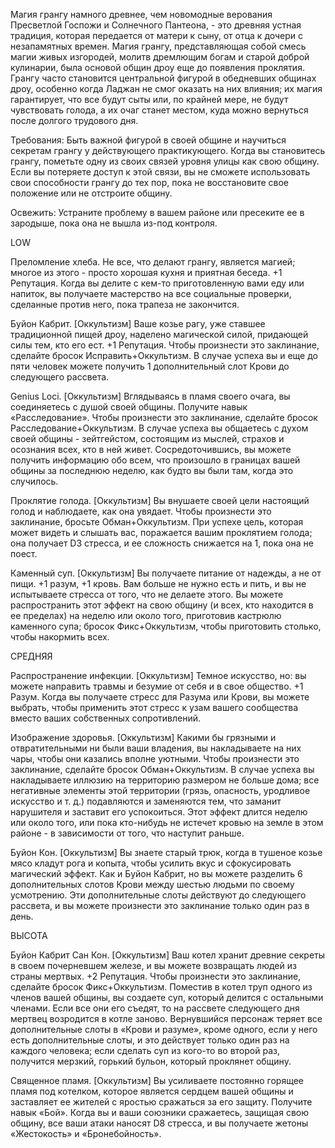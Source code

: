 Магия грангу намного древнее, чем новомодные верования Пресветлой Госпожи и Солнечного Пантеона, - это древняя устная традиция, которая передается от матери к сыну, от отца к дочери с незапамятных времен. Магия грангу, представляющая собой смесь магии живых изгородей, молитв дремлющим богам и старой доброй кулинарии, была основой общин дроу еще до появления проклятия. Грангу часто становится центральной фигурой в обедневших общинах дроу, особенно когда Ладжан не смог оказать на них влияния; их магия гарантирует, что все будут сыты или, по крайней мере, не будут чувствовать голода, а их очаг станет местом, куда можно вернуться после долгого трудового дня.  
  
Требования: Быть важной фигурой в своей общине и научиться секретам грангу у действующего практикующего. Когда вы становитесь грангу, пометьте одну из своих связей уровня улицы как свою общину. Если вы потеряете доступ к этой связи, вы не сможете использовать свои способности грангу до тех пор, пока не восстановите свое положение или не отстроите общину.  
  
Освежить: Устраните проблему в вашем районе или пресеките ее в зародыше, пока она не вышла из-под контроля.  
  
LOW

Преломление хлеба. Не все, что делают грангу, является магией; многое из этого - просто хорошая кухня и приятная беседа. +1 Репутация. Когда вы делите с кем-то приготовленную вами еду или напиток, вы получаете мастерство на все социальные проверки, сделанные против него, пока трапеза не закончится.  
  
Буйон Кабрит. [Оккультизм] Ваше козье рагу, уже ставшее традиционной пищей дроу, наделено магической силой, придающей силы тем, кто его ест. +1 Репутация. Чтобы произнести это заклинание, сделайте бросок Исправить+Оккультизм. В случае успеха вы и еще до пяти человек можете получить 1 дополнительный слот Крови до следующего рассвета.  
  
Genius Loci. [Оккультизм] Вглядываясь в пламя своего очага, вы соединяетесь с душой своей общины. Получите навык «Расследование». Чтобы произнести это заклинание, сделайте бросок Расследование+Оккультизм. В случае успеха вы общаетесь с духом своей общины - зейтгейстом, состоящим из мыслей, страхов и осознания всех, кто в ней живет. Сосредоточившись, вы можете получить информацию обо всем, что произошло в границах вашей общины за последнюю неделю, как будто вы были там, когда это случилось.  
  
Проклятие голода. [Оккультизм] Вы внушаете своей цели настоящий голод и наблюдаете, как она увядает. Чтобы произнести это заклинание, бросьте Обман+Оккультизм. При успехе цель, которая может видеть и слышать вас, поражается вашим проклятием голода; она получает D3 стресса, и ее сложность снижается на 1, пока она не поест.  
  
Каменный суп. [Оккультизм] Вы получаете питание от надежды, а не от пищи. +1 разум, +1 кровь. Вам больше не нужно есть и пить, и вы не испытываете стресса от того, что не делаете этого. Вы можете распространить этот эффект на свою общину (и всех, кто находится в ее пределах) на неделю или около того, приготовив кастрюлю каменного супа; бросок Фикс+Оккультизм, чтобы приготовить столько, чтобы накормить всех.  
  
СРЕДНЯЯ

Распространение инфекции. [Оккультизм] Темное искусство, но: вы можете направить травмы и безумие от себя и в свое общество. +1 Разум. Когда вы получаете стресс для Разума или Крови, вы можете выбрать, чтобы применить этот стресс к узам вашего сообщества вместо ваших собственных сопротивлений.  
  
Изображение здоровья. [Оккультизм] Какими бы грязными и отвратительными ни были ваши владения, вы накладываете на них чары, чтобы они казались вполне уютными. Чтобы произнести это заклинание, сделайте бросок Обман+Оккультизм. В случае успеха вы накладываете иллюзию на территорию размером не больше дома; все негативные элементы этой территории (грязь, опасность, уродливое искусство и т. д.) подавляются и заменяются тем, что заманит нарушителя и заставит его успокоиться. Этот эффект длится неделю или около того, или пока кто-нибудь не истечет кровью на земле в этом районе - в зависимости от того, что наступит раньше.  
  
Буйон Кон. [Оккультизм] Вы знаете старый трюк, когда в тушеное козье мясо кладут рога и копыта, чтобы усилить вкус и сфокусировать магический эффект. Как и Буйон Кабрит, но вы можете разделить 6 дополнительных слотов Крови между шестью людьми по своему усмотрению. Эти дополнительные слоты действуют до следующего рассвета, и вы можете произнести это заклинание только один раз в день.  
  
ВЫСОТА

Буйон Кабрит Сан Кон. [Оккультизм] Ваш котел хранит древние секреты в своем почерневшем железе, и вы можете возвращать людей из страны мертвых. +2 Репутация. Чтобы произнести это заклинание, сделайте бросок Фикс+Оккультизм. Поместив в котел труп одного из членов вашей общины, вы создаете суп, который делится с остальными членами. Если все они его съедят, то на рассвете следующего дня мертвец возродится в котле заново. Вернувшийся персонаж теряет все дополнительные слоты в «Крови и разуме», кроме одного, если у него есть дополнительные слоты, и это действует только один раз на каждого человека; если сделать суп из кого-то во второй раз, получится мерзкий, горький бульон, который проклянет общину.  
  
Священное пламя. [Оккультизм] Вы усиливаете постоянно горящее пламя под котелком, которое является сердцем вашей общины и заставляет ее жителей с яростью сражаться за его защиту. Получите навык «Бой». Когда вы и ваши союзники сражаетесь, защищая свою общину, все ваши атаки наносят D8 стресса, и вы получаете жетоны «Жестокость» и «Бронебойность».